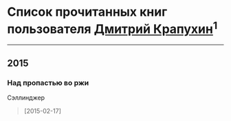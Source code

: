 # Список прочитанных книг пользователя [Дмитрий Крапухин](http://my.mail.ru/mail/rawkrapuhin/)<sup>1</sup>
---

## 2015

### Над пропастью во ржи
Сэллинджер
> [2015-02-17] 



